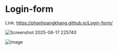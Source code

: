 # Login-form
Link: https://phanhoangkhang.github.io/Login-form/

![Screenshot 2025-06-17 225740](https://github.com/user-attachments/assets/5ac3d39e-0c85-4a0e-8462-8824e85983e1)

![image](https://github.com/user-attachments/assets/959df363-8e7b-4b1c-8ac8-b995de13309c)


